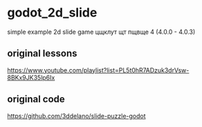 # godot_2d_slide
simple example 2d slide game
цщклут щт пщвще 4 (4.0.0 - 4.0.3)

## original lessons
https://www.youtube.com/playlist?list=PL5t0hR7ADzuk3drVsw-8BKx9JK35lp6Ix

## original code
https://github.com/3ddelano/slide-puzzle-godot

